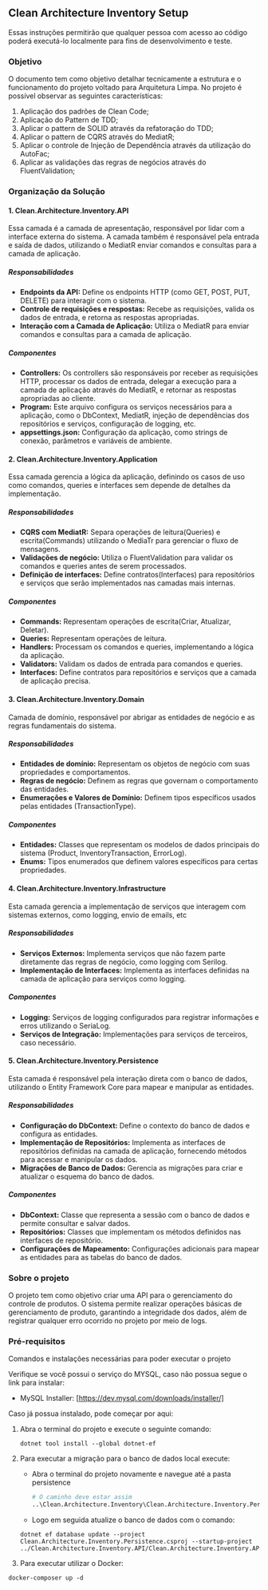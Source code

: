 ## Clean Architecture Inventory Setup
Essas instruções permitirão que qualquer pessoa com acesso ao código poderá executá-lo localmente para fins de desenvolvimento e teste.

### Objetivo
O documento tem como objetivo detalhar tecnicamente a estrutura e o funcionamento do projeto voltado para Arquitetura Limpa. No projeto é possível observar as seguintes características:

1. Aplicação dos padrões de Clean Code;
2. Aplicação do Pattern de TDD;
3. Aplicar o pattern de SOLID através da refatoração do TDD;
4. Aplicar o pattern de CQRS através do MediatR;
5. Aplicar o controle de Injeção de Dependência através da utilização do AutoFac;
6. Aplicar as validações das regras de negócios através do FluentValidation;

### Organização da Solução
#### 1. Clean.Architecture.Inventory.API
Essa camada é a camada de apresentação, responsável por lidar com a interface externa do sistema. A camada também é responsável pela entrada e saída de dados, utilizando o MediatR enviar comandos e consultas para a camada de aplicação.

##### Responsabilidades
* **Endpoints da API:** Define os endpoints HTTP (como GET, POST, PUT, DELETE) para interagir com o sistema.
* **Controle de requisições e respostas:** Recebe as requisições, valida os dados de entrada, e retorna as respostas apropriadas.
* **Interação com a Camada de Aplicação:** Utiliza o MediatR para enviar comandos e consultas para a camada de aplicação.

##### Componentes
* **Controllers:** Os controllers são responsáveis por receber as requisições HTTP, processar os dados de entrada, delegar a execução para a camada de aplicação através do MediatR, e retornar as respostas apropriadas ao cliente.
* **Program:** Este arquivo configura os serviços necessários para a aplicação, como o DbContext, MediatR, injeção de dependências dos repositórios e serviços, configuração de logging, etc.
* **appsettings.json:** Configuração da aplicação, como strings de conexão, parâmetros e variáveis de ambiente.

#### 2. Clean.Architecture.Inventory.Application
Essa camada gerencia a lógica da aplicação, definindo os casos de uso como comandos, queries e interfaces sem depende de detalhes da implementação.

##### Responsabilidades

* **CQRS com MediatR:** Separa operações de leitura(Queries) e escrita(Commands) utilizando o MediaTr para gerenciar o fluxo de mensagens.
* **Validações de negócio:** Utiliza o FluentValidation para validar os comandos e queries antes de serem processados.
* **Definição de interfaces:** Define contratos(Interfaces) para repositórios e serviços que serão implementados nas camadas mais internas.

##### Componentes

* **Commands:** Representam operações de escrita(Criar, Atualizar, Deletar).
* **Queries:** Representam operações de leitura.
* **Handlers:** Processam os comandos e queries, implementando a lógica da aplicação.
* **Validators:** Validam os dados de entrada para comandos e queries.
* **Interfaces:** Define contratos para repositórios e serviços que a camada de aplicação precisa.

#### 3. Clean.Architecture.Inventory.Domain

Camada de domínio, responsável por abrigar as entidades de negócio e as regras fundamentais do sistema.

##### Responsabilidades

* **Entidades de domínio:** Representam os objetos de negócio com suas propriedades e comportamentos.
* **Regras de negócio:** Definem as regras que governam o comportamento das entidades.
* **Enumerações e Valores de Domínio:** Definem tipos específicos usados pelas entidades (TransactionType).

##### Componentes
* **Entidades:** Classes que representam os modelos de dados principais do sistema (Product, InventoryTransaction, ErrorLog).
* **Enums:** Tipos enumerados que definem valores específicos para certas propriedades.

#### 4. Clean.Architecture.Inventory.Infrastructure

Esta camada gerencia a implementação de serviços que interagem com sistemas externos, como logging, envio de emails, etc

##### Responsabilidades
* **Serviços Externos:** Implementa serviços que não fazem parte diretamente das regras de negócio, como logging com Serilog.
* **Implementação de Interfaces:** Implementa as interfaces definidas na camada de aplicação para serviços como logging.

##### Componentes
* **Logging:** Serviços de logging configurados para registrar informações e erros utilizando o SeriaLog.
* **Serviços de Integração:** Implementações para serviços de terceiros, caso necessário.

#### 5. Clean.Architecture.Inventory.Persistence
Esta camada é responsável pela interação direta com o banco de dados, utilizando o Entity Framework Core para mapear e manipular as entidades.

##### Responsabilidades
* **Configuração do DbContext:** Define o contexto do banco de dados e configura as entidades.
* **Implementação de Repositórios:** Implementa as interfaces de repositórios definidas na camada de aplicação, fornecendo métodos para acessar e manipular os dados.
* **Migrações de Banco de Dados:** Gerencia as migrações para criar e atualizar o esquema do banco de dados.

##### Componentes
* **DbContext:** Classe que representa a sessão com o banco de dados e permite consultar e salvar dados.
* **Repositórios:** Classes que implementam os métodos definidos nas interfaces de repositório.
* **Configurações de Mapeamento:** Configurações adicionais para mapear as entidades para as tabelas do banco de dados.

### Sobre o projeto
O projeto tem como objetivo criar uma API para o gerenciamento do controle de produtos. O sistema permite realizar operações básicas de gerenciamento de produto, garantindo a integridade dos dados, além de registrar qualquer erro ocorrido no projeto por meio de logs.

### Pré-requisitos
Comandos e instalações necessárias para poder executar o projeto

Verifique se você possui o serviço do MYSQL, caso não possua segue o link para instalar:
* MySQL Installer: [https://dev.mysql.com/downloads/installer/]

Caso já possua instalado, pode começar por aqui:
1. Abra o terminal do projeto e execute o seguinte comando:
   ```
   dotnet tool install --global dotnet-ef
   ```
2. Para executar a migração para o banco de dados local execute:
   * Abra o terminal do projeto novamente e navegue até a pasta persistence
     ```sh
     # O caminho deve estar assim
     ..\Clean.Architecture.Inventory\Clean.Architecture.Inventory.Persistence
     ```
     
   * Logo em seguida atualize o banco de dados com o comando:
   ```
   dotnet ef database update --project Clean.Architecture.Inventory.Persistence.csproj --startup-project ../Clean.Architecture.Inventory.API/Clean.Architecture.Inventory.API.csproj
   ```
  3. Para executar  utilizar o Docker:
     
    docker-composer up -d 
     
    
